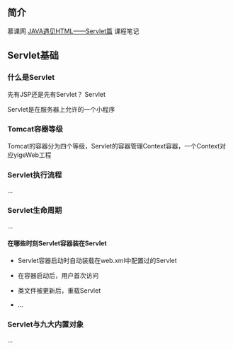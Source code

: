 
## 简介

慕课网 [JAVA遇见HTML——Servlet篇](https://www.imooc.com/video/5534) 课程笔记

## Servlet基础

### 什么是Servlet

先有JSP还是先有Servlet？ Servlet

Servlet是在服务器上允许的一个小程序

### Tomcat容器等级

Tomcat的容器分为四个等级，Servlet的容器管理Context容器，一个Context对应yigeWeb工程

### Servlet执行流程

...

### Servlet生命周期

...

#### 在哪些时刻Servlet容器装在Servlet

- Servlet容器启动时自动装载在web.xml中配置过的Servlet

- 在容器启动后，用户首次访问

- 类文件被更新后，重载Servlet

- ...

### Servlet与九大内置对象

...